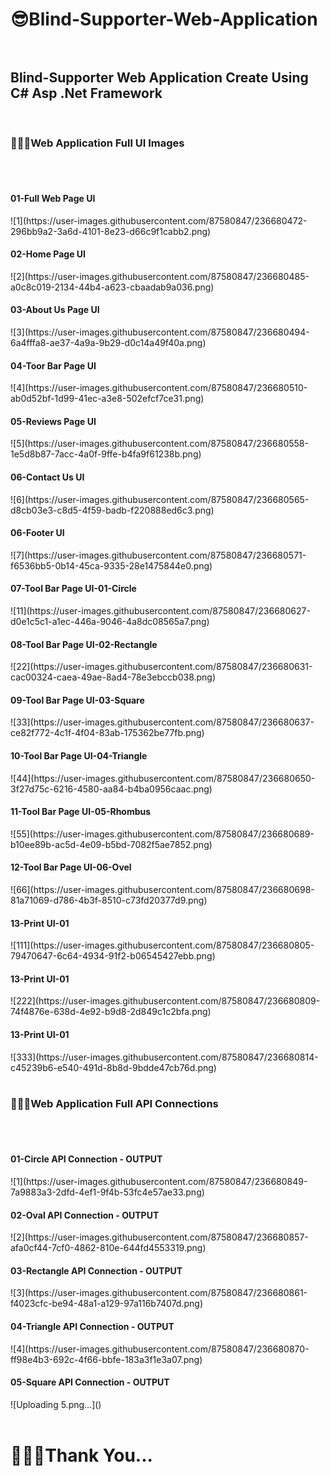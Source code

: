 # 😎Blind-Supporter-Web-Application<br><br>
<h2>Blind-Supporter Web Application Create Using C# Asp .Net Framework</h2>
<br>
<h3>💚💥💖Web Application Full UI Images</h3>
<br><br>

<h4>01-Full Web Page UI</h4>
![1](https://user-images.githubusercontent.com/87580847/236680472-296bb9a2-3a6d-4101-8e23-d66c9f1cabb2.png)
<br>

<h4>02-Home Page UI</h4>
![2](https://user-images.githubusercontent.com/87580847/236680485-a0c8c019-2134-44b4-a623-cbaadab9a036.png)
<br>

<h4>03-About Us Page UI</h4>
![3](https://user-images.githubusercontent.com/87580847/236680494-6a4fffa8-ae37-4a9a-9b29-d0c14a49f40a.png)
<br>

<h4>04-Toor Bar Page UI</h4>
![4](https://user-images.githubusercontent.com/87580847/236680510-ab0d52bf-1d99-41ec-a3e8-502efcf7ce31.png)
<br>

<h4>05-Reviews Page UI</h4>
![5](https://user-images.githubusercontent.com/87580847/236680558-1e5d8b87-7acc-4a0f-9ffe-b4fa9f61238b.png)
<br>

<h4>06-Contact Us UI</h4>
![6](https://user-images.githubusercontent.com/87580847/236680565-d8cb03e3-c8d5-4f59-badb-f220888ed6c3.png)
<br>

<h4>06-Footer UI</h4>
![7](https://user-images.githubusercontent.com/87580847/236680571-f6536bb5-0b14-45ca-9335-28e1475844e0.png)
<br>

<h4>07-Tool Bar Page UI-01-Circle</h4>
![11](https://user-images.githubusercontent.com/87580847/236680627-d0e1c5c1-a1ec-446a-9046-4a8dc08565a7.png)
<br>

<h4>08-Tool Bar Page UI-02-Rectangle</h4>
![22](https://user-images.githubusercontent.com/87580847/236680631-cac00324-caea-49ae-8ad4-78e3ebccb038.png)
<br>

<h4>09-Tool Bar Page UI-03-Square</h4>
![33](https://user-images.githubusercontent.com/87580847/236680637-ce82f772-4c1f-4f04-83ab-175362be77fb.png)
<br>

<h4>10-Tool Bar Page UI-04-Triangle</h4>
![44](https://user-images.githubusercontent.com/87580847/236680650-3f27d75c-6216-4580-aa84-b4ba0956caac.png)
<br>

<h4>11-Tool Bar Page UI-05-Rhombus</h4>
![55](https://user-images.githubusercontent.com/87580847/236680689-b10ee89b-ac5d-4e09-b5bd-7082f5ae7852.png)
<br>

<h4>12-Tool Bar Page UI-06-Ovel</h4>
![66](https://user-images.githubusercontent.com/87580847/236680698-81a71069-d786-4b3f-8510-c73fd20377d9.png)
<br>

<h4>13-Print UI-01</h4>
![111](https://user-images.githubusercontent.com/87580847/236680805-79470647-6c64-4934-91f2-b06545427ebb.png)
<br>

<h4>13-Print UI-01</h4>
![222](https://user-images.githubusercontent.com/87580847/236680809-74f4876e-638d-4e92-b9d8-2d849c1c2bfa.png)
<br>

<h4>13-Print UI-01</h4>
![333](https://user-images.githubusercontent.com/87580847/236680814-c45239b6-e540-491d-8b8d-9bdde47cb76d.png)
<br><br>


<h3>💚💥💖Web Application Full API Connections</h3>
<br><br>

<h4>01-Circle API Connection - OUTPUT</h4>
![1](https://user-images.githubusercontent.com/87580847/236680849-7a9883a3-2dfd-4ef1-9f4b-53fc4e57ae33.png)
<br>

<h4>02-Oval API Connection - OUTPUT</h4>
![2](https://user-images.githubusercontent.com/87580847/236680857-afa0cf44-7cf0-4862-810e-644fd4553319.png)
<br>

<h4>03-Rectangle API Connection - OUTPUT</h4>
![3](https://user-images.githubusercontent.com/87580847/236680861-f4023cfc-be94-48a1-a129-97a116b7407d.png)
<br>

<h4>04-Triangle API Connection - OUTPUT</h4>
![4](https://user-images.githubusercontent.com/87580847/236680870-ff98e4b3-692c-4f66-bbfe-183a3f1e3a07.png)
<br>

<h4>05-Square API Connection - OUTPUT</h4>
![Uploading 5.png…]()
<br><br>

<h1>💝💗💝Thank You...</h1>


